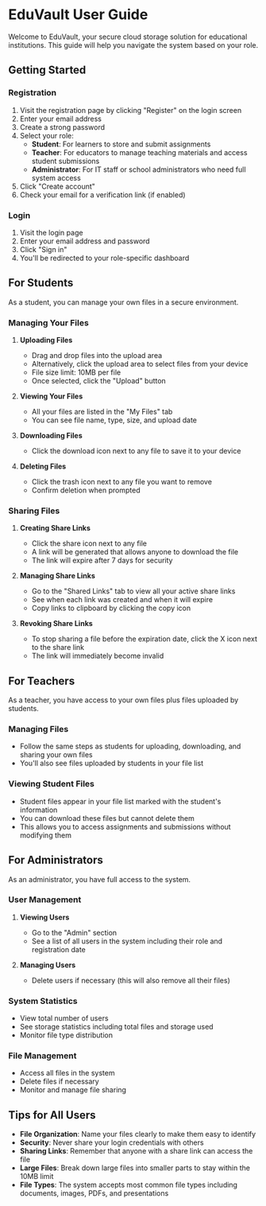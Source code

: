 # EduVault User Guide

Welcome to EduVault, your secure cloud storage solution for educational institutions. This guide will help you navigate the system based on your role.

## Getting Started

### Registration

1. Visit the registration page by clicking "Register" on the login screen
2. Enter your email address
3. Create a strong password
4. Select your role:
   - **Student**: For learners to store and submit assignments
   - **Teacher**: For educators to manage teaching materials and access student submissions
   - **Administrator**: For IT staff or school administrators who need full system access
5. Click "Create account"
6. Check your email for a verification link (if enabled)

### Login

1. Visit the login page
2. Enter your email address and password
3. Click "Sign in"
4. You'll be redirected to your role-specific dashboard

## For Students

As a student, you can manage your own files in a secure environment.

### Managing Your Files

1. **Uploading Files**
   - Drag and drop files into the upload area
   - Alternatively, click the upload area to select files from your device
   - File size limit: 10MB per file
   - Once selected, click the "Upload" button

2. **Viewing Your Files**
   - All your files are listed in the "My Files" tab
   - You can see file name, type, size, and upload date

3. **Downloading Files**
   - Click the download icon next to any file to save it to your device

4. **Deleting Files**
   - Click the trash icon next to any file you want to remove
   - Confirm deletion when prompted

### Sharing Files

1. **Creating Share Links**
   - Click the share icon next to any file
   - A link will be generated that allows anyone to download the file
   - The link will expire after 7 days for security

2. **Managing Share Links**
   - Go to the "Shared Links" tab to view all your active share links
   - See when each link was created and when it will expire
   - Copy links to clipboard by clicking the copy icon

3. **Revoking Share Links**
   - To stop sharing a file before the expiration date, click the X icon next to the share link
   - The link will immediately become invalid

## For Teachers

As a teacher, you have access to your own files plus files uploaded by students.

### Managing Files

- Follow the same steps as students for uploading, downloading, and sharing your own files
- You'll also see files uploaded by students in your file list

### Viewing Student Files

- Student files appear in your file list marked with the student's information
- You can download these files but cannot delete them
- This allows you to access assignments and submissions without modifying them

## For Administrators

As an administrator, you have full access to the system.

### User Management

1. **Viewing Users**
   - Go to the "Admin" section
   - See a list of all users in the system including their role and registration date

2. **Managing Users**
   - Delete users if necessary (this will also remove all their files)

### System Statistics

- View total number of users
- See storage statistics including total files and storage used
- Monitor file type distribution

### File Management

- Access all files in the system
- Delete files if necessary
- Monitor and manage file sharing

## Tips for All Users

- **File Organization**: Name your files clearly to make them easy to identify
- **Security**: Never share your login credentials with others
- **Sharing Links**: Remember that anyone with a share link can access the file
- **Large Files**: Break down large files into smaller parts to stay within the 10MB limit
- **File Types**: The system accepts most common file types including documents, images, PDFs, and presentations